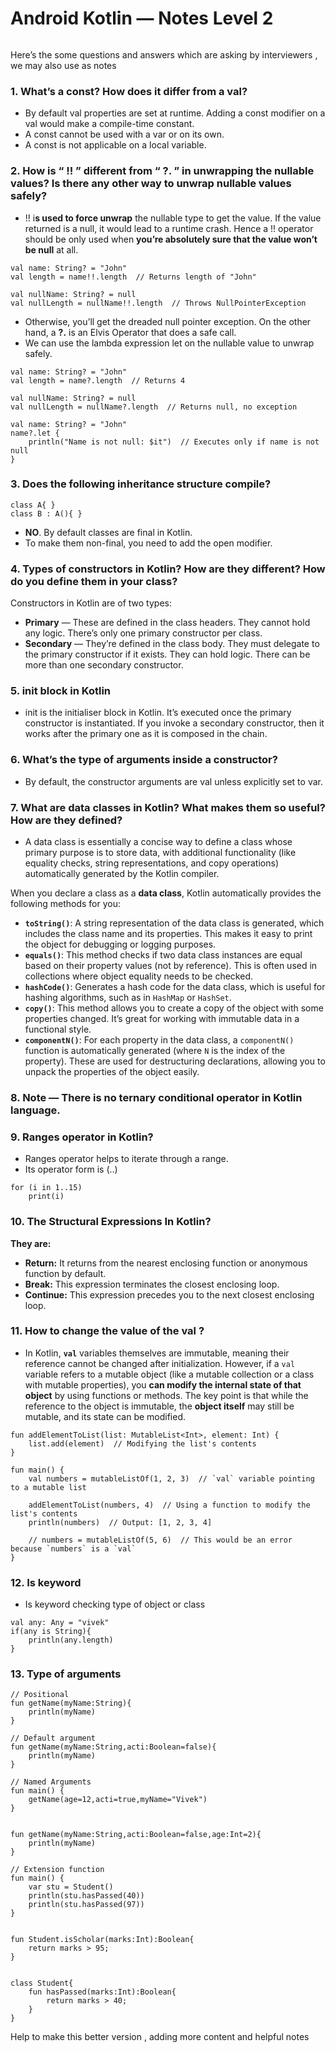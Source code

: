 # Android Kotlin — Notes Level 2

<figure><img src="https://miro.medium.com/v2/resize:fit:720/format:webp/0*8XxyCBceCOR6GNYo" alt=""><figcaption></figcaption></figure>

Here’s the some questions and answers which are asking by interviewers , we may also use as notes

### **1. What’s a const? How does it differ from a val?**

* By default val properties are set at runtime. Adding a const modifier on a val would make a compile-time constant.
* A const cannot be used with a var or on its own.
* A const is not applicable on a local variable.

### 2. **How is “ !! ” different from “ ?. ” in unwrapping the nullable values? Is there any other way to unwrap nullable values safely?**

* !! i**s used to force unwrap** the nullable type to get the value. If the value returned is a null, it would lead to a runtime crash. Hence a !! operator should be only used when **you’re absolutely sure that the value won’t be null** at all.

```
val name: String? = "John"
val length = name!!.length  // Returns length of "John"

val nullName: String? = null
val nullLength = nullName!!.length  // Throws NullPointerException
```

* Otherwise, you’ll get the dreaded null pointer exception. On the other hand, a **?.** is an Elvis Operator that does a safe call.
* We can use the lambda expression let on the nullable value to unwrap safely.

```
val name: String? = "John"
val length = name?.length  // Returns 4

val nullName: String? = null
val nullLength = nullName?.length  // Returns null, no exception
```

```
val name: String? = "John"
name?.let {
    println("Name is not null: $it")  // Executes only if name is not null
}
```

### 3. Does the following inheritance structure compile?

```
class A{ }
class B : A(){ }
```

* **NO**. By default classes are final in Kotlin.
* To make them non-final, you need to add the open modifier.

### 4. Types of constructors in Kotlin? How are they different? How do you define them in your class?

Constructors in Kotlin are of two types:

* **Primary** — These are defined in the class headers. They cannot hold any logic. There’s only one primary constructor per class.
* **Secondary** — They’re defined in the class body. They must delegate to the primary constructor if it exists. They can hold logic. There can be more than one secondary constructor.

### 5. **init block in Kotlin**

* init is the initialiser block in Kotlin. It’s executed once the primary constructor is instantiated. If you invoke a secondary constructor, then it works after the primary one as it is composed in the chain.

### 6. **What’s the type of arguments inside a constructor?**

* By default, the constructor arguments are val unless explicitly set to var.

### 7. **What are data classes in Kotlin? What makes them so useful? How are they defined?**

* A data class is essentially a concise way to define a class whose primary purpose is to store data, with additional functionality (like equality checks, string representations, and copy operations) automatically generated by the Kotlin compiler.

When you declare a class as a **data class**, Kotlin automatically provides the following methods for you:

* **`toString()`**: A string representation of the data class is generated, which includes the class name and its properties. This makes it easy to print the object for debugging or logging purposes.
* **`equals()`**: This method checks if two data class instances are equal based on their property values (not by reference). This is often used in collections where object equality needs to be checked.
* **`hashCode()`**: Generates a hash code for the data class, which is useful for hashing algorithms, such as in `HashMap` or `HashSet`.
* **`copy()`**: This method allows you to create a copy of the object with some properties changed. It’s great for working with immutable data in a functional style.
* **`componentN()`**: For each property in the data class, a `componentN()` function is automatically generated (where `N` is the index of the property). These are used for destructuring declarations, allowing you to unpack the properties of the object easily.

### 8. Note — There is no ternary conditional operator in Kotlin language.

### 9. **Ranges operator in Kotlin?**

* Ranges operator helps to iterate through a range.
* Its operator form is (..)

```
for (i in 1..15)
    print(i)
```

### 10. The Structural Expressions In Kotlin?

**They are:**

* **Return:** It returns from the nearest enclosing function or anonymous function by default.
* **Break:** This expression terminates the closest enclosing loop.
* **Continue:** This expression precedes you to the next closest enclosing loop.

### 11. **How to change the value of the val ?**

* In Kotlin, **`val`** variables themselves are immutable, meaning their reference cannot be changed after initialization. However, if a `val` variable refers to a mutable object (like a mutable collection or a class with mutable properties), you **can modify the internal state of that object** by using functions or methods. The key point is that while the reference to the object is immutable, the **object itself** may still be mutable, and its state can be modified.

```
fun addElementToList(list: MutableList<Int>, element: Int) {
    list.add(element)  // Modifying the list's contents
}

fun main() {
    val numbers = mutableListOf(1, 2, 3)  // `val` variable pointing to a mutable list

    addElementToList(numbers, 4)  // Using a function to modify the list's contents
    println(numbers)  // Output: [1, 2, 3, 4]

    // numbers = mutableListOf(5, 6)  // This would be an error because `numbers` is a `val`
}
```

### 12. **Is** keyword

* Is keyword checking type of object or class

```
val any: Any = "vivek"
if(any is String){
    println(any.length)
}
```

### 13. Type of arguments

```
// Positional
fun getName(myName:String){
    println(myName)
}

// Default argument
fun getName(myName:String,acti:Boolean=false){
    println(myName)
}

// Named Arguments
fun main() {
    getName(age=12,acti=true,myName="Vivek")
}


fun getName(myName:String,acti:Boolean=false,age:Int=2){
    println(myName)
}

// Extension function
fun main() {
    var stu = Student()
    println(stu.hasPassed(40))
    println(stu.hasPassed(97))
}


fun Student.isScholar(marks:Int):Boolean{
    return marks > 95;
}


class Student{
    fun hasPassed(marks:Int):Boolean{
        return marks > 40;
    }
}
```

Help to make this better version , adding more content and helpful notes
